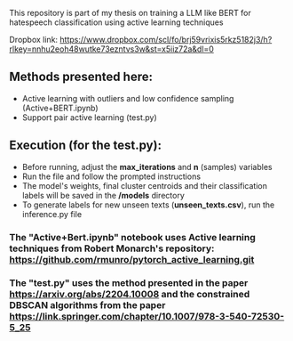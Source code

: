 This repository is part of my thesis on training a LLM like BERT for hatespeech classification using active learning techniques

Dropbox link: https://www.dropbox.com/scl/fo/brj59vrixis5rkz5182j3/h?rlkey=nnhu2eoh48wutke73ezntvs3w&st=x5iiz72a&dl=0

## Methods presented here:
- Active learning with outliers and low confidence sampling (Active+BERT.ipynb)
- Support pair active learning (test.py)

## Execution (for the test.py):
- Before running, adjust the **max_iterations** and **n** (samples) variables 
- Run the file and follow the prompted instructions
- The model's weights, final cluster centroids and their classification labels will be saved in the **/models** directory
- To generate labels for new unseen texts (**unseen_texts.csv**), run the  inference.py file

### The "Active+Bert.ipynb" notebook uses Active learning techniques from Robert Monarch's repository: https://github.com/rmunro/pytorch_active_learning.git 

### The "test.py" uses the method presented in the paper https://arxiv.org/abs/2204.10008 and the constrained DBSCAN algorithms from the paper  https://link.springer.com/chapter/10.1007/978-3-540-72530-5_25
